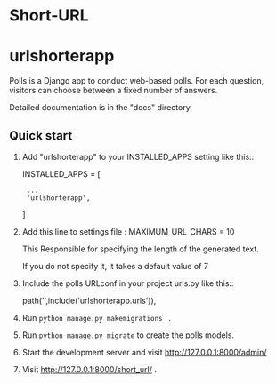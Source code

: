 # Short-URL


urlshorterapp
=====

Polls is a Django app to conduct web-based polls. For each question,
visitors can choose between a fixed number of answers.

Detailed documentation is in the "docs" directory.

Quick start
-----------

1. Add "urlshorterapp" to your INSTALLED_APPS setting like this::

    INSTALLED_APPS = [
    
        ...
        'urlshorterapp',
	
    ]
2. Add   this line to settings file  :     MAXIMUM_URL_CHARS = 10 

	 This Responsible for specifying the length of the generated text.

	 If you do not specify it, it takes a default value of 7   

3. Include the polls URLconf in your project urls.py like this::

    path('',include('urlshorterapp.urls')),

3. Run ``python manage.py makemigrations `` .

3. Run ``python manage.py migrate`` to create the polls models.

4. Start the development server and visit http://127.0.0.1:8000/admin/
   
5. Visit http://127.0.0.1:8000/short_url/  .
